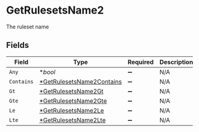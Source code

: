 # GetRulesetsName2

The ruleset name


## Fields

| Field                                                                            | Type                                                                             | Required                                                                         | Description                                                                      |
| -------------------------------------------------------------------------------- | -------------------------------------------------------------------------------- | -------------------------------------------------------------------------------- | -------------------------------------------------------------------------------- |
| `Any`                                                                            | **bool*                                                                          | :heavy_minus_sign:                                                               | N/A                                                                              |
| `Contains`                                                                       | [*GetRulesetsName2Contains](../../models/operations/getrulesetsname2contains.md) | :heavy_minus_sign:                                                               | N/A                                                                              |
| `Gt`                                                                             | [*GetRulesetsName2Gt](../../models/operations/getrulesetsname2gt.md)             | :heavy_minus_sign:                                                               | N/A                                                                              |
| `Gte`                                                                            | [*GetRulesetsName2Gte](../../models/operations/getrulesetsname2gte.md)           | :heavy_minus_sign:                                                               | N/A                                                                              |
| `Le`                                                                             | [*GetRulesetsName2Le](../../models/operations/getrulesetsname2le.md)             | :heavy_minus_sign:                                                               | N/A                                                                              |
| `Lte`                                                                            | [*GetRulesetsName2Lte](../../models/operations/getrulesetsname2lte.md)           | :heavy_minus_sign:                                                               | N/A                                                                              |